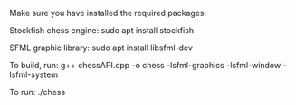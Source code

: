 Make sure you have installed the required packages:

Stockfish chess engine: sudo apt install stockfish

SFML graphic library: sudo apt install libsfml-dev

To build, run: g++ chessAPI.cpp -o chess -lsfml-graphics -lsfml-window -lsfml-system

To run: ./chess
